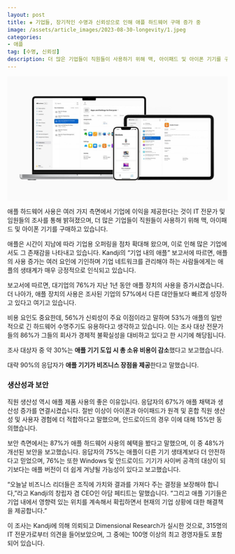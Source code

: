 ```yaml
---
layout: post  
title: ✚ 기업들, 장기적인 수명과 신뢰성으로 인해 애플 하드웨어 구매 증가 중
image: /assets/article_images/2023-08-30-longevity/1.jpeg
categories:
- 애플
tag: [수명, 신뢰성]
description: 더 많은 기업들이 직원들이 사용하기 위해 맥, 아이패드 및 아이폰 기기를 구매하고 있습니다.
---
```


<div class="markdown-image">
<img src="/assets/article_images/2023-08-30-longevity/1.jpeg" alt="" align="middle"/> </div>

<p class=”drop-korean“>
애플 하드웨어 사용은 여러 가지 측면에서 기업에 이익을 제공한다는 것이 IT 전문가 및 임원들의 조사를 통해 밝혀졌으며, 더 많은 기업들이 직원들이 사용하기 위해 맥, 아이패드 및 아이폰 기기를 구매하고 있습니다.
</p>

애플은 시간이 지남에 따라 기업용 오퍼링을 점차 확대해 왔으며, 이로 인해 많은 기업에서도 그 존재감을 나타내고 있습니다. Kandji의 “기업 내의 애플” 보고서에 따르면, 애플의 사용 증가는 여러 요인에 기인하며 기업 네트워크를 관리해야 하는 사람들에게는 애플의 생태계가 매우 긍정적으로 인식되고 있습니다.

보고서에 따르면, 대기업의 76%가 지난 1년 동안 애플 장치의 사용을 증가시켰습니다. 더 나아가, 애플 장치의 사용은 조사된 기업의 57%에서 다른 대안들보다 빠르게 성장하고 있다고 여기고 있습니다.

비용 요인도 중요한데, 56%가 신뢰성이 주요 이점이라고 말하며 53%가 애플의 일반적으로 긴 하드웨어 수명주기도 유용하다고 생각하고 있습니다. 이는 조사 대상 전문가들의 86%가 그들의 회사가 경제적 불확실성을 대비하고 있다고 한 시기에 해당됩니다.

조사 대상자 중 약 30%는 **애플 기기 도입 시 총 소유 비용이 감소**했다고 보고했습니다.

대략 90%의 응답자가 **애플 기기가 비즈니스 장점을 제공**한다고 말했습니다.

### 생산성과 보안

직원 생산성 역시 애플 제품 사용의 좋은 이유입니다. 응답자의 67%가 애플 채택과 생산성 증가를 연결시켰습니다. 절반 이상이 아이폰과 아이패드가 원격 및 혼합 직원 생산성 및 사용자 경험에 더 적합하다고 말했으며, 안드로이드의 경우 이에 대해 15%만 동의했습니다.

보안 측면에서는 87%가 애플 하드웨어 사용의 혜택을 봤다고 말했으며, 이 중 48%가 개선된 보안을 보고했습니다. 응답자의 75%는 애플이 다른 기기 생태계보다 더 안전하다고 믿었으며, 76%는 또한 Windows 및 안드로이드 기기가 사이버 공격의 대상이 되기보다는 애플 버전이 더 쉽게 겨냥될 가능성이 있다고 보고했습니다.

“오늘날 비즈니스 리더들은 조직에 가치와 결과를 가져다 주는 결정을 보장해야 합니다,”라고 Kandji의 창립자 겸 CEO인 아담 페티트는 말했습니다. “그리고 애플 기기들은 기업 내에서 영향력 있는 위치를 계속해서 확립하면서 현재의 기업 상황에 대한 해결책을 제공합니다.”

이 조사는 Kandji에 의해 의뢰되고 Dimensional Research가 실시한 것으로, 315명의 IT 전문가로부터 의견을 들어보았으며, 그 중에는 100명 이상의 최고 경영자들도 포함되어 있습니다.